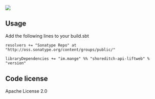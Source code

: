 <a href="https://travis-ci.org/alltonp/shoreditch-api-liftweb" target="_blank"><img src="https://travis-ci.org/alltonp/shoreditch-api-liftweb.png?branch=master"></a>

Usage
-----
Add the following lines to your build.sbt

    resolvers += "Sonatype Repo" at "http://oss.sonatype.org/content/groups/public/"

    libraryDependencies += "im.mange" %% "shoreditch-api-liftweb" % "version"


Code license
------------
Apache License 2.0
